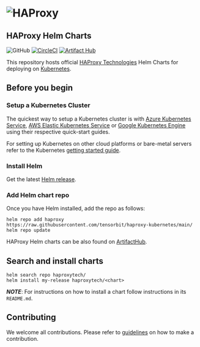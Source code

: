 # ![HAProxy](https://github.com/haproxytech/kubernetes-ingress/raw/master/assets/images/haproxy-weblogo-210x49.png "HAProxy")

## HAProxy Helm Charts

![GitHub](https://img.shields.io/github/license/haproxytech/helm-charts)
[![CircleCI](https://circleci.com/gh/haproxytech/helm-charts/tree/main.svg?style=svg)](https://circleci.com/gh/haproxytech/helm-charts/tree/main)
[![Artifact Hub](https://img.shields.io/endpoint?url=https://artifacthub.io/badge/repository/haproxytech)](https://artifacthub.io/packages/search?repo=haproxytech)

This repository hosts official [HAProxy Technologies](https://www.haproxy.com/) Helm Charts for deploying on [Kubernetes](https://kubernetes.io/).

## Before you begin

### Setup a Kubernetes Cluster

The quickest way to setup a Kubernetes cluster is with [Azure Kubernetes Service](https://azure.microsoft.com/en-us/services/kubernetes-service/), [AWS Elastic Kubernetes Service](https://aws.amazon.com/eks/) or [Google Kubernetes Engine](https://cloud.google.com/kubernetes-engine/) using their respective quick-start guides.

For setting up Kubernetes on other cloud platforms or bare-metal servers refer to the Kubernetes [getting started guide](http://kubernetes.io/docs/getting-started-guides/).

### Install Helm

Get the latest [Helm release](https://github.com/helm/helm#install).

### Add Helm chart repo

Once you have Helm installed, add the repo as follows:


```console
helm repo add haproxy https://raw.githubusercontent.com/tensorbit/haproxy-kubernetes/main/
helm repo update
```

HAProxy Helm charts can be also found on [ArtifactHub](https://artifacthub.io/packages/search?repo=haproxytech).

## Search and install charts

```console
helm search repo haproxytech/
helm install my-release haproxytech/<chart>
```

**_NOTE_**: For instructions on how to install a chart follow instructions in its `README.md`.

## Contributing

We welcome all contributions. Please refer to [guidelines](CONTRIBUTING.md) on how to make a contribution.
